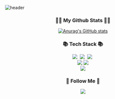 
![header](https://capsule-render.vercel.app/api?type=slice&height=250&section=header&text=DaHee%20Jeon&fontSize=70&fontAlign=75&fontAlignY=40&fontColor=fffff9&desc=꿈나무%20개발자%20●ω●&descAlignY=63&descAlign=88&animation=twinkling)


<h3 align="center">👩‍💻 My Github Stats 👩‍💻</h3>
<div align="center">

[![Anurag's GitHub stats](https://github-readme-stats.vercel.app/api?username=hyeinisfree&hide_title=true&show_icons=true&include_all_commits=true&disable_animations=true&theme=vue)](https://github.com/anuraghazra/github-readme-stats)
</div>


<h3 align="center">📚 Tech Stack 📚</h3>
<p align="center">
  <img src="https://img.shields.io/badge/Java-007396?style=flat-square&logo=Java&logoColor=white"/></a>&nbsp
  <img src="https://img.shields.io/badge/Python-3766AB?style=flat-square&logo=Python&logoColor=white"/></a>&nbsp 
  <img src="https://img.shields.io/badge/Javascript-ffb13b?style=flat-square&logo=javascript&logoColor=white"/></a>&nbsp 
  <br>
  
 <img src="https://img.shields.io/badge/HTML5-E34F26?style=for-the-badge&logo=HTML5&logoColor=white">
 <img src="https://img.shields.io/badge/CSS3-1572B6?style=for-the-badge&logo=CSS3&logoColor=white">
  <br>
   <img src="https://img.shields.io/badge/Bootstrap-7952B3?style=for-the-badge&logo=Bootstrap&logoColor=white">
</p>

<h3 align="center">🌈 Follow Me 🌈</h3>
<p align="center">
<a href="https://www.instagram.com/dev.dobby/"><img src="https://img.shields.io/badge/Instagram-E4405F?style=flat-square&logo=Instagram&logoColor=white&link=https://www.instagram.com/dahee.0o0/"/></a>
 
</p>







